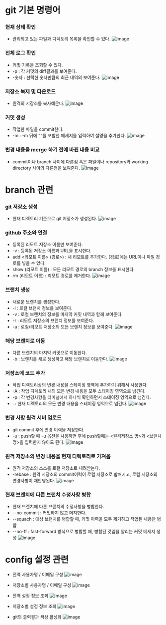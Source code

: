 # git 기본 명령어
### 현재 상태 확인
* 관리되고 있는 파일과 디렉토리 목록을 확인할 수 있다.
![image](https://user-images.githubusercontent.com/71370540/215632608-5c72d01a-4d46-498b-98cd-bceadca5c0e4.png)

### 전체 로그 확인
* 커밋 기록을 조회할 수 있다.
* -p : 각 커밋의 diff결과를 보여준다.
* -숫자 : 선택한 숫자만큼의 최근 내역의 보여준다.
![image](https://user-images.githubusercontent.com/71370540/215632755-ccc27195-2b8d-47d6-b790-c999c50b572b.png)

### 저장소 복제 및 다운로드
* 원격의 저장소를 복사해온다.
![image](https://user-images.githubusercontent.com/71370540/215633029-06f9bd10-303a-499f-b819-ef27d6e94fa7.png)

### 커밋 생성
* 작업한 파일을 commit한다.
* -m : -m 뒤에 ""를 포함한 메세지를 입력하여 설명을 추가한다.
![image](https://user-images.githubusercontent.com/71370540/215639977-44403cd9-cf86-4f61-98d6-6a9567852708.png)

### 변경 내용을 merge 하기 전에 바뀐 내용 비교
* commit이나 branch 사이에 다른점 혹은 파일이나 repository와 working directory 사이의 다른점을 보여준다.
![image](https://user-images.githubusercontent.com/71370540/215651223-34273775-8b1c-4af1-90ed-2d405359e165.png)



# branch 관련
### git 저장소 생성
* 현재 디렉토리 기준으로 git 저장소가 생성된다.
![image](https://user-images.githubusercontent.com/71370540/215632876-48504ccd-aa92-4280-9f6b-c1f29d4a5aac.png)

### github 주소와 연결
* 등록된 리모트 저장소 이름만 보여준다.
* -v : 등록된 저장소 이름과 URL을 표시한다.
* add <리모트 이름> (경로>) : 새 리모트를 추가한다. (경로)에는 URL이나 파일 경로를 넣을 수 있다.
* show (리모트 이름) : 모든 리모트 경로의 branch 정보를 표시한다.
* rm (리모트 이름) : 리모트 경로를 제거한다.
![image](https://user-images.githubusercontent.com/71370540/215651845-9a347924-9533-4822-a3d0-65eeddbd8861.png)

### 브랜치 생성
* 새로운 브랜치를 생성한다.
* -l : 로컬 브랜치 정보를 보여준다.
* -v : 로컬 브랜치의 정보를 마지막 커밋 내역과 함께 보여준다.
* -r : 리모트 저장소의 브랜치 정보를 보여준다.
* -a : 로컬/리모트 저장소의 모든 브랜치 정보를 보여준다.
![image](https://user-images.githubusercontent.com/71370540/215652447-bf64e9f3-b96b-4c45-a54f-c76e29924e9d.png)

### 해당 브랜치로 이동
* 다른 브랜치의 마지막 커밋으로 이동한다.
* -b : 브랜치를 새로 생성하고 해당 브랜치로 이동한다.
![image](https://user-images.githubusercontent.com/71370540/215661850-a93ba6c9-d219-4653-8564-15eae024ae3c.png)

### 저장소에 코드 추가
* 작업 디렉토리상의 변경 내용을 스테이징 영역에 추가하기 위해서 사용한다.
* -A : 작업 디렉토리 내의 모든 변경 내용을 모두 스테이징 영역으로 넘긴다.
* -p : 각 변경사항을 터미널에서 하나씩 확인하면서 스테이징 영역으로 넘긴다.
* . : 현재 디렉토리의 모든 변경 내용을 스테이징 영역으로 넘긴다.
![image](https://user-images.githubusercontent.com/71370540/215638674-24197f1e-dd0b-4772-9cfa-9be5a3115de1.png)

### 변경 사항 원격 서버 업로드
* git commit 후에 변경 이력을 저장한다.
* -u : push할 때 -u 옵션을 사용하면 후에 push할때는 <원격저장소 명>과 <브랜치 명>을 입력한지 않아도 된다.
![image](https://user-images.githubusercontent.com/71370540/215640347-bb4ded9c-c68e-43b6-bd47-41cad389c04b.png)

### 원격 저장소의 변경 내용을 현재 디렉토리로 가져옴
* 원격 저장소의 소스를 로컬 저장소로 내려받는다.
* -rebase : 원격 저장소의 commit이력이 로컬 저장소로 합쳐지고, 로컬 저장소의 변경사항이 재반영된다.
![image](https://user-images.githubusercontent.com/71370540/215642924-ad4cc7a7-a14b-4afd-b04d-29d525dc2ef0.png)

### 현재 브랜치에 다른 브랜치 수정사항 병합
* 현재 브랜치에 다른 브랜치의 수정사항을 병합한다.
* --no-commit : 커밋하지 않고 머지한다.
* --squach : 대상 브랜치를 병합할 때, 커밋 이력을 모두 제거하고 작업된 내용만 병합
* --no-ff : fast-forward 방식으로 병합할 때, 병합된 것임을 알리는 커밋 메세지 생성
![image](https://user-images.githubusercontent.com/71370540/215665958-f455f781-25ae-49cc-b0ec-6c8ca104e430.png)



# config 설정 관련
* 전역 사용자명 / 이메일 구성
![image](https://user-images.githubusercontent.com/71370540/215669744-2768014a-9e9f-44c3-ae65-807ad4ec6002.png)

* 저장소별 사용자명 / 이메일 구성
![image](https://user-images.githubusercontent.com/71370540/215669862-8819247e-4b11-4443-8abb-1ae14c5a43c5.png)

* 전역 설정 정보 조회
![image](https://user-images.githubusercontent.com/71370540/215669131-0533f704-6c17-473b-8f61-c05d8a9dbbff.png)

* 저장소별 설정 정보 조회
![image](https://user-images.githubusercontent.com/71370540/215669178-9123b654-54e9-4997-a737-8fb272ae724e.png)

* git의 출력결과 색상 활성화
![image](https://user-images.githubusercontent.com/71370540/215669349-5613e95c-83a9-44d0-b797-5c063042b378.png)




